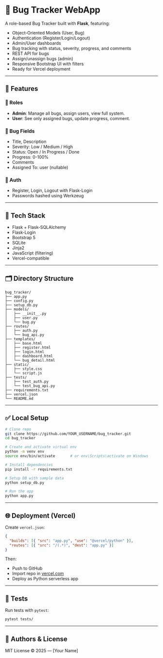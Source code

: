 # 🐞 Bug Tracker WebApp

A role-based Bug Tracker built with **Flask**, featuring:
- Object-Oriented Models (User, Bug)
- Authentication (Register/Login/Logout)
- Admin/User dashboards
- Bug tracking with status, severity, progress, and comments
- REST API for bugs
- Assign/unassign bugs (admin)
- Responsive Bootstrap UI with filters
- Ready for Vercel deployment

---

## 🚀 Features

### 👤 Roles
- **Admin**: Manage all bugs, assign users, view full system.
- **User**: See only assigned bugs, update progress, comment.

### 🐞 Bug Fields
- Title, Description
- Severity: Low / Medium / High
- Status: Open / In Progress / Done
- Progress: 0-100%
- Comments
- Assigned To: user (nullable)

### 🔐 Auth
- Register, Login, Logout with Flask-Login
- Passwords hashed using Werkzeug

---

## 🧱 Tech Stack

- Flask + Flask-SQLAlchemy
- Flask-Login
- Bootstrap 5
- SQLite
- Jinja2
- JavaScript (filtering)
- Vercel-compatible

---

## 🗂️ Directory Structure

```
bug_tracker/
├── app.py
├── config.py
├── setup_db.py
├── models/
│   ├── __init__.py
│   ├── user.py
│   └── bug.py
├── routes/
│   ├── auth.py
│   └── bug_api.py
├── templates/
│   ├── base.html
│   ├── register.html
│   ├── login.html
│   ├── dashboard.html
│   └── bug_detail.html
├── static/
│   ├── style.css
│   └── script.js
├── tests/
│   ├── test_auth.py
│   └── test_bug_api.py
├── requirements.txt
├── vercel.json
└── README.md
```

---

## ✅ Local Setup

```bash
# Clone repo
git clone https://github.com/YOUR_USERNAME/bug_tracker.git
cd bug_tracker

# Create and activate virtual env
python -m venv env
source env/bin/activate       # or env\Scripts\activate on Windows

# Install dependencies
pip install -r requirements.txt

# Setup DB with sample data
python setup_db.py

# Run the app
python app.py
```

---

## 🌐 Deployment (Vercel)

Create `vercel.json`:

```json
{
  "builds": [{ "src": "app.py", "use": "@vercel/python" }],
  "routes": [{ "src": "/(.*)", "dest": "app.py" }]
}
```

Then:
- Push to GitHub
- Import repo in [vercel.com](https://vercel.com)
- Deploy as Python serverless app

---

## 🧪 Tests

Run tests with `pytest`:

```bash
pytest tests/
```

---

## 🧑 Authors & License

MIT License © 2025 — [Your Name]